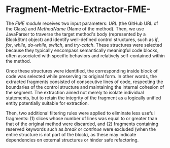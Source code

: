 # Fragment-Metric-Extractor-FME-

The *FME module* receives two input parameters: _URL_ (the GitHub URL of the Class) and _MethodName_ (Name of the method). Then, we use JavaParser to traverse the target method's body (represented by a BlockStmt object) and identify well-defined control structures, such as _if_, _for_, _while_, _do-while_, _switch_, and _try-catch_. These structures were selected because they typically encompass semantically meaningful code blocks, often associated with specific behaviors and relatively self-contained within the method.

            
Once these structures were identified, the corresponding inside block of code was selected while preserving its original form. In other words, the extracted fragments consisted of consecutive lines of code, respecting the boundaries of the control structure and maintaining the internal cohesion of the segment. The extraction aimed not merely to isolate individual statements, but to retain the integrity of the fragment as a logically unified entity potentially suitable for extraction.

Then, two additional filtering rules were applied to eliminate less useful fragments: (1) slices whose number of lines was equal to or greater than that of the original method were discarded, and (2) fragments containing reserved keywords such as _break_ or _continue_ were excluded (when the entire structure is not part of the block), as these may indicate dependencies on external structures or hinder safe refactoring. 
